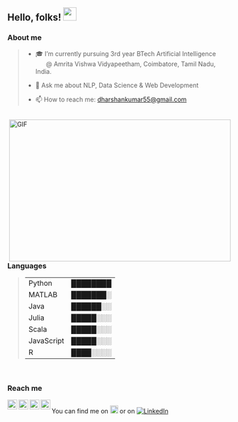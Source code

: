 ## Hello, folks! <img src="https://raw.githubusercontent.com/MartinHeinz/MartinHeinz/master/wave.gif" width="30px">


### About me

>- 🎓 I’m currently pursuing 3rd year BTech Artificial Intelligence <br>
>  &nbsp;&nbsp;&nbsp;&nbsp;&nbsp; @ Amrita Vishwa Vidyapeetham,
>      Coimbatore,
>      Tamil Nadu,
>      India.
>      
>- 💬 Ask me about NLP, Data Science & Web Development
>- 📫 How to reach me: dharshankumar55@gmail.com

<br>
 <img align="right" alt="GIF" src="https://github.com/abhisheknaiidu/abhisheknaiidu/blob/master/code.gif?raw=true" width="500" height="320" />
 
### Languages
>|                              |          |
>|------------------------------|----------|
>| Python                       | ████████ |
>| MATLAB                       | ███████░ |  
>| Java                         | ██████░░ | 
>| Julia                        | █████░░░ |
>| Scala                        | █████░░░ |
>| JavaScript                   | █████░░░ |
>| R                            | ████░░░░ |
<br>

### Reach me
<a href="https://discordapp.com/users/760722327360110624">
  <img align="left" alt="Dharshan's Discord" width="22px" src="https://raw.githubusercontent.com/peterthehan/peterthehan/master/assets/discord.svg" />
</a>
<a href="https://www.linkedin.com/in/dharshan-kumar-ba09521a0/">
  <img align="left" alt="Dharshan's LinkedIN" width="22px" src="https://raw.githubusercontent.com/peterthehan/peterthehan/master/assets/linkedin.svg" />
</a>
<a href="https://github.com/dharshankumar2002/">
  <img align="left" alt="Dharshan's Github" width="22px" src="https://raw.githubusercontent.com/peterthehan/peterthehan/master/assets/github.svg" />
</a>
<a href="https://www.hackerrank.com/dharshan_kumar">
  <img align="left" alt="Dharshan's HackerRank" width="22px" src="https://thumbs.bfldr.com/at/y9ol94wb/v/331198expiry=1623870707&fit=bounds&height=800&sig=OTgyMTI0MWZlMTVjNzU3ZmIzOGNhMWJjOTUyM2ZiMDE3Njc3YzVmZg%3D%3D&width=1100" />
</a>



## 
<!-- Actual text -->
You can find me on <a href="https://www.hackerrank.com/dharshan_kumar"><img src="https://cdn.icon-icons.com/icons2/2389/PNG/512/hackerrank_logo_icon_145206.png" width="18" height="18" /></a> or on [![LinkedIn][2.2]][2]
<!-- Icons -->
[1.2]: http://i.imgur.com/wWzX9uB.png (twitter icon without padding)
[2.2]: https://raw.githubusercontent.com/MartinHeinz/MartinHeinz/master/linkedin-3-16.png (LinkedIn icon without padding)
<!-- Links to your social media accounts -->
[1]: https://twitter.com/Martin_Heinz_
[2]: https://www.linkedin.com/in/dharshan-kumar-ba09521a0/
